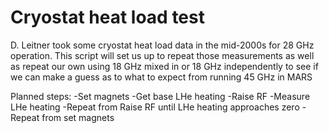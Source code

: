 # Cryostat heat load test

D. Leitner took some cryostat heat load data in the mid-2000s for 28 GHz operation.  This script will set us up to repeat those measurements as well as repeat our own using 18 GHz mixed in or 18 GHz independently to see if we can make a guess as to what to expect from running 45 GHz in MARS

Planned steps:
-Set magnets
-Get base LHe heating
-Raise RF
-Measure LHe heating
-Repeat from Raise RF until LHe heating approaches zero
-Repeat from set magnets
